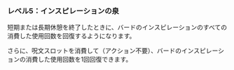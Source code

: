 ### レベル5：インスピレーションの泉

短期または長期休憩を終了したときに、バードのインスピレーションのすべての消費した使用回数を回復するようになります。

さらに、呪文スロットを消費して（アクション不要）、バードのインスピレーションの消費した使用回数を1回回復できます。
